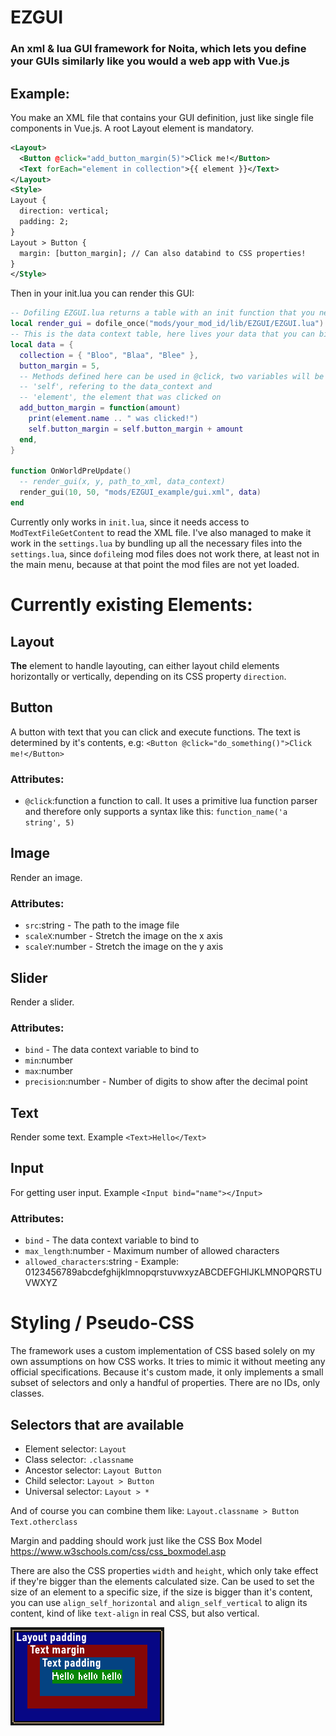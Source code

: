 # EZGUI
### An xml & lua GUI framework for Noita, which lets you define your GUIs similarly like you would a web app with Vue.js
## Example:
You make an XML file that contains your GUI definition, just like single file components in Vue.js.
A root Layout element is mandatory.
```xml
<Layout>
  <Button @click="add_button_margin(5)">Click me!</Button>
  <Text forEach="element in collection">{{ element }}</Text>
</Layout>
<Style>
Layout {
  direction: vertical;
  padding: 2;
}
Layout > Button {
  margin: [button_margin]; // Can also databind to CSS properties!
}
</Style>
```
Then in your init.lua you can render this GUI:
```lua
-- Dofiling EZGUI.lua returns a table with an init function that you need to call and pass in the path to the library, which in turn will return a render function you can call to render a GUI
local render_gui = dofile_once("mods/your_mod_id/lib/EZGUI/EZGUI.lua").init("mods/your_mod_id/lib/EZGUI")
-- This is the data context table, here lives your data that you can bind to
local data = {
  collection = { "Bloo", "Blaa", "Blee" },
  button_margin = 5,
  -- Methods defined here can be used in @click, two variables will be available within these functions:
  -- 'self', refering to the data_context and
  -- 'element', the element that was clicked on
  add_button_margin = function(amount)
    print(element.name .. " was clicked!")
    self.button_margin = self.button_margin + amount
  end,
}

function OnWorldPreUpdate()
  -- render_gui(x, y, path_to_xml, data_context)
  render_gui(10, 50, "mods/EZGUI_example/gui.xml", data)
end
```
Currently only works in `init.lua`, since it needs access to `ModTextFileGetContent` to read the XML file.
I've also managed to make it work in the `settings.lua` by bundling up all the necessary files into the `settings.lua`, since `dofile`ing mod files does not work there, at least not in the main menu, because at that point the mod files are not yet loaded.

# Currently existing Elements:
## Layout
**The** element to handle layouting, can either layout child elements horizontally or vertically, depending on its CSS property `direction`.

## Button
A button with text that you can click and execute functions. The text is determined by it's contents, e.g: `<Button @click="do_something()">Click me!</Button>`
### Attributes:
- `@click`:function a function to call. It uses a primitive lua function parser and therefore only supports a syntax like this: `function_name('a string', 5)`

## Image
Render an image.
### Attributes:
- `src`:string - The path to the image file
- `scaleX`:number - Stretch the image on the x axis
- `scaleY`:number - Stretch the image on the y axis
## Slider
Render a slider.
### Attributes:
- `bind` - The data context variable to bind to
- `min`:number
- `max`:number
- `precision`:number - Number of digits to show after the decimal point
## Text
Render some text. Example `<Text>Hello</Text>`

## Input
For getting user input. Example `<Input bind="name"></Input>`
### Attributes:
- `bind` - The data context variable to bind to
- `max_length`:number - Maximum number of allowed characters
- `allowed_characters`:string - Example: 0123456789abcdefghijklmnopqrstuvwxyzABCDEFGHIJKLMNOPQRSTUVWXYZ

# Styling / Pseudo-CSS
The framework uses a custom implementation of CSS based solely on my own assumptions on how CSS works. It tries to mimic it without meeting any official specifications. Because it's custom made, it only implements a small subset of selectors and only a handful of properties. There are no IDs, only classes.
## Selectors that are available
- Element selector: `Layout`
- Class selector: `.classname`
- Ancestor selector: `Layout Button`
- Child selector: `Layout > Button`
- Universal selector: `Layout > *`

And of course you can combine them like: `Layout.classname > Button Text.otherclass`

Margin and padding should work just like the CSS Box Model https://www.w3schools.com/css/css_boxmodel.asp

There are also the CSS properties `width` and `height`, which only take effect if they're bigger than the elements calculated size.
Can be used to set the size of an element to a specific size, if the size is bigger than it's content, you can use `align_self_horizontal`
and `align_self_vertical` to align its content, kind of like `text-align` in real CSS, but also vertical.

![alt text](www/assets/box_model.png "Title")
